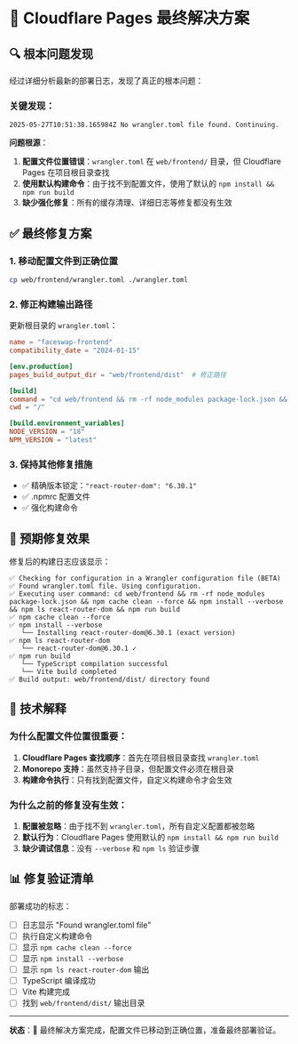 # 🎯 Cloudflare Pages 最终解决方案

## 🔍 **根本问题发现**

经过详细分析最新的部署日志，发现了真正的根本问题：

### **关键发现**：
```
2025-05-27T10:51:38.165984Z	No wrangler.toml file found. Continuing.
```

**问题根源**：
1. **配置文件位置错误**：`wrangler.toml` 在 `web/frontend/` 目录，但 Cloudflare Pages 在项目根目录查找
2. **使用默认构建命令**：由于找不到配置文件，使用了默认的 `npm install && npm run build`
3. **缺少强化修复**：所有的缓存清理、详细日志等修复都没有生效

## ✅ **最终修复方案**

### 1. **移动配置文件到正确位置**
```bash
cp web/frontend/wrangler.toml ./wrangler.toml
```

### 2. **修正构建输出路径**
更新根目录的 `wrangler.toml`：
```toml
name = "faceswap-frontend"
compatibility_date = "2024-01-15"

[env.production]
pages_build_output_dir = "web/frontend/dist"  # 修正路径

[build]
command = "cd web/frontend && rm -rf node_modules package-lock.json && npm cache clean --force && npm install --verbose && npm ls react-router-dom && npm run build"
cwd = "/"

[build.environment_variables]
NODE_VERSION = "18"
NPM_VERSION = "latest"
```

### 3. **保持其他修复措施**
- ✅ 精确版本锁定：`"react-router-dom": "6.30.1"`
- ✅ .npmrc 配置文件
- ✅ 强化构建命令

## 🎯 **预期修复效果**

修复后的构建日志应该显示：

```
✅ Checking for configuration in a Wrangler configuration file (BETA)
✅ Found wrangler.toml file. Using configuration.
✅ Executing user command: cd web/frontend && rm -rf node_modules package-lock.json && npm cache clean --force && npm install --verbose && npm ls react-router-dom && npm run build
✅ npm cache clean --force
✅ npm install --verbose
   └── Installing react-router-dom@6.30.1 (exact version)
✅ npm ls react-router-dom
   └── react-router-dom@6.30.1 ✓
✅ npm run build
   └── TypeScript compilation successful
   └── Vite build completed
✅ Build output: web/frontend/dist/ directory found
```

## 🔧 **技术解释**

### **为什么配置文件位置很重要**：
1. **Cloudflare Pages 查找顺序**：首先在项目根目录查找 `wrangler.toml`
2. **Monorepo 支持**：虽然支持子目录，但配置文件必须在根目录
3. **构建命令执行**：只有找到配置文件，自定义构建命令才会生效

### **为什么之前的修复没有生效**：
1. **配置被忽略**：由于找不到 `wrangler.toml`，所有自定义配置都被忽略
2. **默认行为**：Cloudflare Pages 使用默认的 `npm install && npm run build`
3. **缺少调试信息**：没有 `--verbose` 和 `npm ls` 验证步骤

## 📊 **修复验证清单**

部署成功的标志：
- [ ] 日志显示 "Found wrangler.toml file"
- [ ] 执行自定义构建命令
- [ ] 显示 `npm cache clean --force`
- [ ] 显示 `npm install --verbose`
- [ ] 显示 `npm ls react-router-dom` 输出
- [ ] TypeScript 编译成功
- [ ] Vite 构建完成
- [ ] 找到 `web/frontend/dist/` 输出目录

---

**状态**：🎯 最终解决方案完成，配置文件已移动到正确位置，准备最终部署验证。 